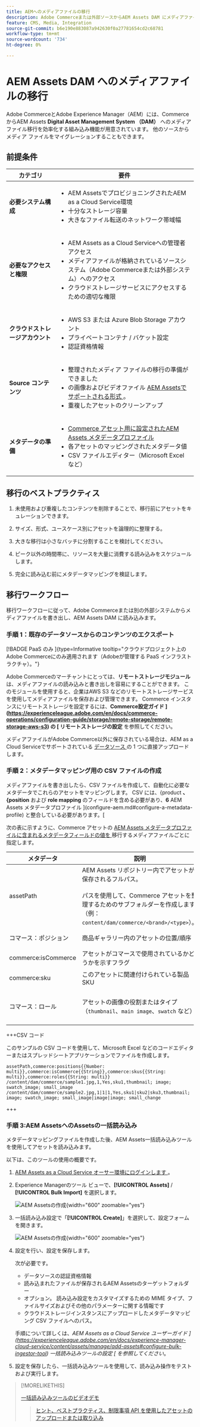 ```yaml
---
title: AEMへのメディアファイルの移行
description: Adobe Commerceまたは外部ソースからAEM Assets DAM にメディアファイルを移行します。
feature: CMS, Media, Integration
source-git-commit: b6e190e883087a942630f0a27781654cd2c68781
workflow-type: tm+mt
source-wordcount: '734'
ht-degree: 0%

---
```



# AEM Assets DAM へのメディアファイルの移行

Adobe CommerceとAdobe Experience Manager（AEM）には、CommerceからAEM Assets **Digital Asset Management System （DAM）** へのメディアファイル移行を効率化する組み込み機能が用意されています。 他のソースからメディア ファイルをマイグレーションすることもできます。

## 前提条件

| カテゴリ | 要件 |
|----------|-------------|
| **必要システム構成** | <ul><li>AEM AssetsでプロビジョニングされたAEM as a Cloud Service環境</li><li>十分なストレージ容量</li><li>大きなファイル転送のネットワーク帯域幅</li></ul> |
| **必要なアクセスと権限** | <ul><li>AEM Assets as a Cloud Serviceへの管理者アクセス</li><li>メディアファイルが格納されているソースシステム（Adobe Commerceまたは外部システム）へのアクセス</li><li>クラウドストレージサービスにアクセスするための適切な権限</li></ul> |
| **クラウドストレージアカウント** | <ul><li>AWS S3 または Azure Blob Storage アカウント</li><li>プライベートコンテナ / バケット設定</li><li>認証資格情報</li></ul> |
| **Source コンテンツ** | <ul><li>整理されたメディア ファイルの移行の準備ができました</li><li>の画像およびビデオファイル <a href="https://experienceleague.adobe.com/en/docs/experience-manager-cloud-service/content/assets/file-format-support#image-formats">AEM Assetsでサポートされる形式 </a>。</li><li>重複したアセットのクリーンアップ</li></li> |
| **メタデータの準備** | <ul><li><a href="https://experienceleague.adobe.com/en/docs/commerce-admin/content-design/aem-asset-management/getting-started/aem-assets-configure-aem">Commerce アセット用に設定されたAEM Assets メタデータプロファイル </a></li><li>各アセットのマッピングされたメタデータ値</li><li>CSV ファイルエディター（Microsoft Excel など）</li></ul> |

## 移行のベストプラクティス

1. 未使用および重複したコンテンツを削除することで、移行前にアセットをキュレーションできます。

1. サイズ、形式、ユースケース別にアセットを論理的に整理する。

1. 大きな移行は小さなバッチに分割することを検討してください。

1. ピーク以外の時間帯に、リソースを大量に消費する読み込みをスケジュールします。

1. 完全に読み込む前にメタデータマッピングを検証します。

## 移行ワークフロー

移行ワークフローに従って、Adobe Commerceまたは別の外部システムからメディアファイルを書き出し、AEM Assets DAM に読み込みます。

### 手順 1：既存のデータソースからのコンテンツのエクスポート

[!BADGE PaaS のみ ]{type=Informative tooltip="クラウドプロジェクト上のAdobe Commerceにのみ適用されます（Adobeが管理する PaaS インフラストラクチャ）。"}

Adobe Commerceのマーチャントにとっては、**リモートストレージモジュール** は、メディアファイルの読み込みと書き出しを容易にすることができます。 このモジュールを使用すると、企業はAWS S3 などのリモートストレージサービスを使用してメディアファイルを保存および管理できます。 Commerce インスタンスにリモートストレージを設定するには、**Commerce設定ガイド ](https://experienceleague.adobe.com/en/docs/commerce-operations/configuration-guide/storage/remote-storage/remote-storage-aws-s3) の [ リモートストレージの設定** を参照してください。

メディアファイルがAdobe Commerce以外に保存されている場合は、AEM as a Cloud Serviceでサポートされている [ データソース ](https://experienceleague.adobe.com/en/docs/experience-manager-cloud-service/content/assets/assets-view/bulk-import-assets-view#prerequisites) の 1 つに直接アップロードします。

### 手順 2：メタデータマッピング用の CSV ファイルの作成

メディアファイルを書き出したら、CSV ファイルを作成して、自動化に必要なメタデータでこれらのアセットをマッピングします。 CSV には、{product **、{position** および **role mapping** のフィールドを含める必要があり、**6** AEM Assets メタデータプロファイル ](configure-aem.md#configure-a-metadata-profile) と整合している必要があります。[

次の表に示すように、Commerce アセットの [AEM Assets メタデータプロファイルに含まれるメタデータフィールドの値を ](configure-aem.md) 移行するメディアファイルごとに指定します。

| メタデータ | 説明 | 値 |
|-------|-------------|--------|
| assetPath | AEM Assets リポジトリー内でアセットが保存されるフルパス。<br><br> パスを使用して、Commerce アセットを整理するためのサブフォルダーを作成します（例：`content/dam/commerce/<brand>/<type>`）。 | `/content/dam/commerce/<sub-folder>/..<filename>` |
| コマース：ポジション | 商品ギャラリー内のアセットの位置/順序 | パイプで区切られた複数の数値（csv ファイルを参照） |
| commerce:isCommerce | アセットがコマースで使用されているかどうかを示すフラグ | `Yes` |
| commerce:sku | このアセットに関連付けられている製品 SKU | パイプで区切られた複数の文字列値（csv ファイルを参照） |
| コマース：ロール | アセットの画像の役割またはタイプ（`thumbnail`、`main image`、`swatch` など） | セミコロンで区切られた複数の値（例：&quot;thumbnail; image; swatch_image; small_image&quot;） |

+++CSV コード

このサンプルの CSV コードを使用して、Microsoft Excel などのコードエディターまたはスプレッドシートアプリケーションでファイルを作成します。

```csv
assetPath,commerce:positions{{Number: multi}},commerce:isCommerce{{String}},commerce:skus{{String: multi}},commerce:roles{{String: multi}}
/content/dam/commerce/sample1.jpg,1,Yes,sku1,thumbnail; image; swatch_image; small_image
/content/dam/commerce/sample2.jpg,1|1|1,Yes,sku1|sku2|sku3,thumbnail; image; swatch_image; small_image|image|image; small_change
```

+++

### 手順 3:AEM AssetsへのAssetsの一括読み込み

メタデータマッピングファイルを作成した後、AEM Assets一括読み込みツールを使用してアセットを読み込みます。

以下は、このツールの使用の概要です。

1. [AEM Assets as a Cloud Service オーサー環境にログインします ](https://experienceleague.adobe.com/en/docs/experience-manager-cloud-service/content/onboarding/journey/aem-users#login-aem)。

1. Experience Managerのツール ビューで、**[!UICONTROL Assets]** / **[!UICONTROL Bulk Import]** を選択します。

   ![AEM Assetsの作成 ](../assets/aem-assets-bulk-import-selection.png){width="600" zoomable="yes"}

1. 一括読み込み設定で「**[!UICONTROL Create]**」を選択して、設定フォームを開きます。

   ![AEM Assetsの作成 ](../assets/aem-assets-bulk-import-configuration.png){width="600" zoomable="yes"}

1. 設定を行い、設定を保存します。

   次が必要です。

   * データソースの認証資格情報
   * 読み込まれたファイルが保存されるAEM Assetsのターゲットフォルダー
   * オプション。 読み込み設定をカスタマイズするための MIME タイプ、ファイルサイズおよびその他のパラメーターに関する情報です
   * クラウドストレージインスタンスにアップロードしたメタデータマッピング CSV ファイルへのパス。

   手順について詳しくは、*AEM Assets as a Cloud Service ユーザーガイド ](https://experienceleague.adobe.com/en/docs/experience-manager-cloud-service/content/assets/manage/add-assets#configure-bulk-ingestor-tool) 一括読み込みツールの設定 [ を参照してください*。

1. 設定を保存したら、一括読み込みツールを使用して、読み込み操作をテストおよび実行します。

>[!MORELIKETHIS]
>
> [ 一括読み込みツールのビデオデモ ](https://experienceleague.adobe.com/en/docs/experience-manager-cloud-service/content/assets/manage/add-assets#asset-bulk-ingestor)
> > [ヒント、ベストプラクティス、制限事項 ](https://experienceleague.adobe.com/en/docs/experience-manager-cloud-service/content/assets/manage/add-assets#tips-limitations)
> > [API を使用したアセットのアップロードまたは取り込み ](https://experienceleague.adobe.com/en/docs/experience-manager-cloud-service/content/assets/admin/developer-reference-material-apis#asset-upload)
